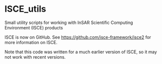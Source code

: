 # ISCE_utils
Small utility scripts for working with InSAR Scientific Computing Environment (ISCE) products

ISCE is now on GitHub. See https://github.com/isce-framework/isce2 for more information on ISCE.

Note that this code was written for a much earlier version of ISCE, so it may not work with recent versions.
